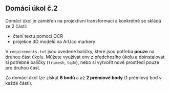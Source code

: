 ## Domácí úkol č.2

Domácí úkol je zaměřen na projektivní transformaci a konkrétně se skládá ze 2 částí: 
- čtení textu pomocí OCR
- projekce 3D modelů na ArUco markery

V `requirements.txt` jsou uvedené balíčky, které jsou potřeba **pouze** na druhou část úkolu. Můžete využívat env z předchozího úkolu a doinstalovat si potřebné balíčky (`trimesh`, `tqdm`), nebo si vytvořit nové prostředí pouze pro druhou část.

Za domácí úkol lze získat **6 bodů** a až **2 prémiové body** (1 prémiový bod v každé části).
